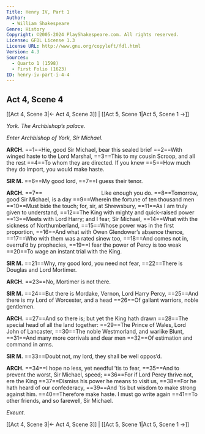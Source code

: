```yaml
---
Title: Henry IV, Part 1
Author: 
  - William Shakespeare
Genre: History
Copyright: ©2005-2024 PlayShakespeare.com. All rights reserved.
License: GFDL License 1.3
License URL: http://www.gnu.org/copyleft/fdl.html
Version: 4.3
Sources:
  - Quarto 1 (1598)
  - First Folio (1623)
ID: henry-iv-part-i-4-4
---
```


## Act 4, Scene 4
[[Act 4, Scene 3|← Act 4, Scene 3]] | [[Act 5, Scene 1|Act 5, Scene 1 →]]

*York. The Archbishop’s palace.*

*Enter Archbishop of York, Sir Michael.*

**ARCH.**
==1==Hie, good Sir Michael, bear this sealed brief
==2==With winged haste to the Lord Marshal,
==3==This to my cousin Scroop, and all the rest
==4==To whom they are directed. If you knew
==5==How much they do import, you would make haste.

**SIR M.**
==6==My good lord,
==7==I guess their tenor.

**ARCH.**
==7==           Like enough you do.
==8==Tomorrow, good Sir Michael, is a day
==9==Wherein the fortune of ten thousand men
==10==Must bide the touch; for, sir, at Shrewsbury,
==11==As I am truly given to understand,
==12==The King with mighty and quick-raised power
==13==Meets with Lord Harry; and I fear, Sir Michael,
==14==What with the sickness of Northumberland,
==15==Whose power was in the first proportion,
==16==And what with Owen Glendower’s absence thence,
==17==Who with them was a rated sinew too,
==18==And comes not in, overrul’d by prophecies,
==19==I fear the power of Percy is too weak
==20==To wage an instant trial with the King.

**SIR M.**
==21==Why, my good lord, you need not fear,
==22==There is Douglas and Lord Mortimer.

**ARCH.**
==23==No, Mortimer is not there.

**SIR M.**
==24==But there is Mordake, Vernon, Lord Harry Percy,
==25==And there is my Lord of Worcester, and a head
==26==Of gallant warriors, noble gentlemen.

**ARCH.**
==27==And so there is; but yet the King hath drawn
==28==The special head of all the land together:
==29==The Prince of Wales, Lord John of Lancaster,
==30==The noble Westmorland, and warlike Blunt,
==31==And many more corrivals and dear men
==32==Of estimation and command in arms.

**SIR M.**
==33==Doubt not, my lord, they shall be well oppos’d.

**ARCH.**
==34==I hope no less, yet needful ’tis to fear,
==35==And to prevent the worst, Sir Michael, speed;
==36==For if Lord Percy thrive not, ere the King
==37==Dismiss his power he means to visit us,
==38==For he hath heard of our confederacy,
==39==And ’tis but wisdom to make strong against him.
==40==Therefore make haste. I must go write again
==41==To other friends, and so farewell, Sir Michael.

*Exeunt.*

[[Act 4, Scene 3|← Act 4, Scene 3]] | [[Act 5, Scene 1|Act 5, Scene 1 →]]